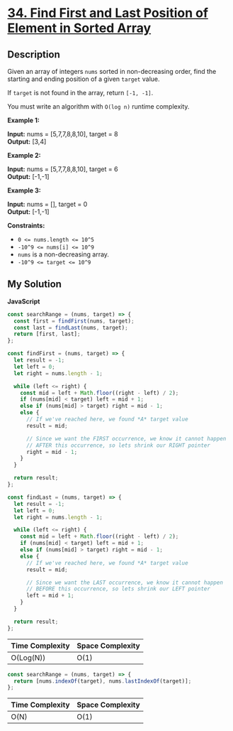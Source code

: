 # [34. Find First and Last Position of Element in Sorted Array](https://leetcode.com/problems/find-first-and-last-position-of-element-in-sorted-array)

## Description

Given an array of integers `nums` sorted in non-decreasing order, find the starting and ending position of a given `target` value.

If `target` is not found in the array, return `[-1, -1]`.

You must write an algorithm with `O(log n)` runtime complexity.

**Example 1:**

**Input:** nums = \[5,7,7,8,8,10\], target = 8  
**Output:** \[3,4\]

**Example 2:**

**Input:** nums = \[5,7,7,8,8,10\], target = 6  
**Output:** \[-1,-1\]

**Example 3:**

**Input:** nums = \[\], target = 0  
**Output:** \[-1,-1\]

**Constraints:**

- `0 <= nums.length <= 10^5`
- `-10^9 <= nums[i] <= 10^9`
- `nums` is a non-decreasing array.
- `-10^9 <= target <= 10^9`

## My Solution

**JavaScript**

```js
const searchRange = (nums, target) => {
  const first = findFirst(nums, target);
  const last = findLast(nums, target);
  return [first, last];
};

const findFirst = (nums, target) => {
  let result = -1;
  let left = 0;
  let right = nums.length - 1;

  while (left <= right) {
    const mid = left + Math.floor((right - left) / 2);
    if (nums[mid] < target) left = mid + 1;
    else if (nums[mid] > target) right = mid - 1;
    else {
      // If we've reached here, we found *A* target value
      result = mid;

      // Since we want the FIRST occurrence, we know it cannot happen
      // AFTER this occurrence, so lets shrink our RIGHT pointer
      right = mid - 1;
    }
  }

  return result;
};

const findLast = (nums, target) => {
  let result = -1;
  let left = 0;
  let right = nums.length - 1;

  while (left <= right) {
    const mid = left + Math.floor((right - left) / 2);
    if (nums[mid] < target) left = mid + 1;
    else if (nums[mid] > target) right = mid - 1;
    else {
      // If we've reached here, we found *A* target value
      result = mid;

      // Since we want the LAST occurrence, we know it cannot happen
      // BEFORE this occurrence, so lets shrink our LEFT pointer
      left = mid + 1;
    }
  }

  return result;
};
```

| Time Complexity | Space Complexity |
| --------------- | ---------------- |
| O(Log(N))       | O(1)             |

```js
const searchRange = (nums, target) => {
  return [nums.indexOf(target), nums.lastIndexOf(target)];
};
```

| Time Complexity | Space Complexity |
| --------------- | ---------------- |
| O(N)            | O(1)             |
